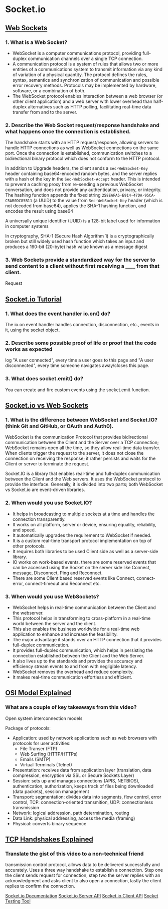 # Socket.io

## [Web Sockets](https://en.wikipedia.org/wiki/WebSocket)

### 1. What is a Web Socket?

- WebSocket is a computer communications protocol, providing full-duplex communication channels over a single TCP connection.
- A communication protocol is a system of rules that allows two or more entities of a communications system to transmit information via any kind of variation of a physical quantity. The protocol defines the rules, syntax, semantics and synchronization of communication and possible error recovery methods. Protocols may be implemented by hardware, software, or a combination of both.
- The WebSocket protocol enables interaction between a web browser (or other client application) and a web server with lower overhead than half-duplex alternatives such as HTTP polling, facilitating real-time data transfer from and to the server.

### 2. Describe the Web Socket request/response handshake and what happens once the connection is established.

The handshake starts with an HTTP request/response, allowing servers to handle HTTP connections as well as WebSocket connections on the same port. Once the connection is established, communication switches to a bidirectional binary protocol which does not conform to the HTTP protocol.

In addition to Upgrade headers, the client sends a `Sec-WebSocket-Key` header containing base64-encoded random bytes, and the server replies with a hash of the key in the `Sec-WebSocket-Accept` header. This is intended to prevent a caching proxy from re-sending a previous WebSocket conversation, and does not provide any authentication, privacy, or integrity. The hashing function appends the fixed string `258EAFA5-E914-47DA-95CA-C5AB0DC85B11` (a UUID) to the value from `Sec-WebSocket-Key` header (which is not decoded from base64), applies the SHA-1 hashing function, and encodes the result using base64

A universally unique identifier (UUID) is a 128-bit label used for information in computer systems

In cryptography, SHA-1 (Secure Hash Algorithm 1) is a cryptographically broken but still widely used hash function which takes an input and produces a 160-bit (20-byte) hash value known as a message digest 

### 3. Web Sockets provide a standardized way for the server to send content to a client without first receiving a ____ from that client.

Request

## [Socket.io Tutorial](https://www.tutorialspoint.com/socket.io/)

### 1. What does the event handler io.on() do?

The io.on event handler handles connection, disconnection, etc., events in it, using the socket object.

### 2. Describe some possible proof of life or proof that the code works as expected

log "A user connected", every time a user goes to this page and "A user disconnected", every time someone navigates away/closes this page.

### 3. What does socket.emit() do?

You can create and fire custom events using the socket.emit function.

## [Socket.io vs Web Sockets](https://www.educba.com/websocket-vs-socket-io/)

### 1. What is the difference between WebSocket and Socket.IO? (think Git and GitHub, or OAuth and Auth0).

WebSocket is the communication Protocol that provides bidirectional communication between the Client and the Server over a TCP connection; WebSocket remains open all the time, so they allow real-time data transfer. When clients trigger the request to the server, it does not close the connection on receiving the response; it rather persists and waits for the Client or server to terminate the request.

Socket.IO is a library that enables real-time and full-duplex communication between the Client and the Web servers. It uses the WebSocket protocol to provide the interface. Generally, it is divided into two parts; both WebSocket vs Socket.io are event-driven libraries.

### 2. When would you use Socket.IO?

- It helps in broadcasting to multiple sockets at a time and handles the connection transparently.
- It works on all platform, server or device, ensuring equality, reliability, and speed.
- It automatically upgrades the requirement to WebSocket if needed.
- It is a custom real-time transport protocol implementation on top of other protocols.
- It requires both libraries to be used Client side as well as a server-side library.
- IO works on work-based events. there are some reserved events that can be accessed using the Socket on the server side like Connect, message, Disconnect, Ping and Reconnect.
- There are some Client based reserved events like Connect, connect- error, connect-timeout and Reconnect etc.

### 3. When would you use WebSockets?

- WebSocket helps in real-time communication between the Client and the webserver.
- This protocol helps in transforming to cross-platform in a real-time world between the server and the client.
- This also enables the business worldwide for a real-time web application to enhance and increase the feasibility.
- The major advantage it stands over an HTTP connection that it provides full-duplex communication.
- It provides full-duplex communication, which helps in persisting the connection established between the Client and the Web Server.
- It also lives up to the standards and provides the accuracy and efficiency stream events to and from with negligible latency.
- WebSocket removes the overhead and reduce complexity.
- It makes real-time communication effortless and efficient.

## [OSI Model Explained](https://www.youtube.com/watch?v=vv4y_uOneC0)

### What are a couple of key takeaways from this video?

Open system interconnection models

Package of protocols:

- Application: used by network applications such as web browsers with protocols for user activities:
  - File Transer (FTP)
  - Web Surfing (HTTP/HTTPs)
  - Emails (SMTP)
  - Virtual Terminals (Telnet)
- Presentation: receives data from application layer (translation, data compression, encryption via SSL or Secure Sockets Layer)
- Session: sets up and manages connections (APIS, NETBIOS), authentication, authorization, keeps track of files being downloaded (data packets), session management
- Transport: segmentation: divides data into segments, flow control, error control, TCP: connection-oriented transmition, UDP: connectionless transmission
- Network: logical addression, path determination, routing
- Data Link: physical addressing, access the media (framing)
- Physical: converts binary sequence

## [TCP Handshakes Explained](https://www.youtube.com/watch?v=xMtP5ZB3wSk)

### Translate the gist of this video to a non-technical friend

transmission control protocol, allows data to be delivered successfully and accurately. Uses a three way handshake to establish a connection. Step one the client sends request for connection, step two the server replies with an acknowledgment and asks client to also open a connection, lastly the client replies to confirm the connection.

[Socket.io Documentation](https://socket.io/docs/v4/)
[Socket.io Server API](https://socket.io/docs/v4/server-api)
[Socket.io Client API](https://socket.io/docs/client-api)
[Socket Testing Tool](https://amritb.github.io/socketio-client-tool/)